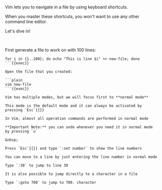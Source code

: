 Vim lets you to navigate in a file by using keyboard shortcuts.

When you master these shortcuts, you won't want to use any other command line editor.

Let's dive in!

&nbsp;

First generate a file to work on with 100 lines:

```plain
for i in {1..100}; do echo "This is line $i" >> new-file; done
```{{exec}}

Open the file that you created:

```plain
vim new-file
```{{exec}}

Vim has multiple modes, but we will focus first to **normal mode**

This mode is the default mode and it can always be activated by pressing `Esc`{{}}

In Vim, almost all operation commands are performed in normal mode

**Important Note:** you can undo whenever you need it in normal mode by pressing `u` 

&nbsp;

Press `Esc`{{}} and type `:set number` to show the line numbers

You can move to a line by just entering the line number in normal mode

Type `:30` to jump to line 30

It is also possible to jump directly to a character in a file

Type `:goto 700` to jump to 700. character
